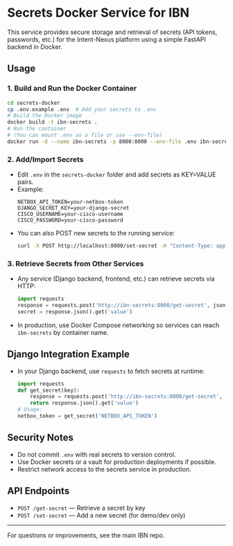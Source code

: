 # Secrets Docker Service for IBN

This service provides secure storage and retrieval of secrets (API tokens, passwords, etc.) for the Intent-Nexus platform using a simple FastAPI backend in Docker.

## Usage

### 1. Build and Run the Docker Container
```sh
cd secrets-docker
cp .env.example .env  # Add your secrets to .env
# Build the Docker image
docker build -t ibn-secrets .
# Run the container
# (You can mount .env as a file or use --env-file)
docker run -d --name ibn-secrets -p 8000:8000 --env-file .env ibn-secrets
```

### 2. Add/Import Secrets
- Edit `.env` in the `secrets-docker` folder and add secrets as KEY=VALUE pairs.
- Example:
  ```env
  NETBOX_API_TOKEN=your-netbox-token
  DJANGO_SECRET_KEY=your-django-secret
  CISCO_USERNAME=your-cisco-username
  CISCO_PASSWORD=your-cisco-password
  ```
- You can also POST new secrets to the running service:
  ```sh
  curl -X POST http://localhost:8000/set-secret -H "Content-Type: application/json" -d '{"key":"NEW_SECRET","value":"myvalue"}'
  ```

### 3. Retrieve Secrets from Other Services
- Any service (Django backend, frontend, etc.) can retrieve secrets via HTTP:
  ```python
  import requests
  response = requests.post('http://ibn-secrets:8000/get-secret', json={'key': 'NETBOX_API_TOKEN'})
  secret = response.json().get('value')
  ```
- In production, use Docker Compose networking so services can reach `ibn-secrets` by container name.

## Django Integration Example
- In your Django backend, use `requests` to fetch secrets at runtime:
  ```python
  import requests
  def get_secret(key):
      response = requests.post('http://ibn-secrets:8000/get-secret', json={'key': key})
      return response.json().get('value')
  # Usage:
  netbox_token = get_secret('NETBOX_API_TOKEN')
  ```

## Security Notes
- Do not commit `.env` with real secrets to version control.
- Use Docker secrets or a vault for production deployments if possible.
- Restrict network access to the secrets service in production.

## API Endpoints
- `POST /get-secret` — Retrieve a secret by key
- `POST /set-secret` — Add a new secret (for demo/dev only)

---
For questions or improvements, see the main IBN repo.
